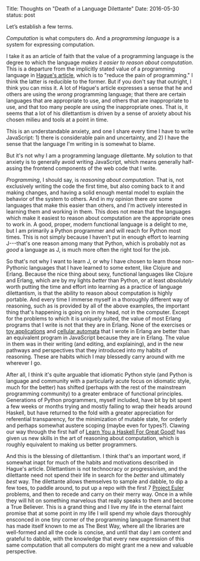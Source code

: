 Title: Thoughts on "Death of a Language Dilettante" 
Date: 2016-05-30
status: post

Let’s establish a few terms.

*Computation* is what computers do. And a *programming language* is a system for expressing computation.

I take it as an article of faith that the value of a programming language is the degree to which the language *makes it easier to reason about computation*. This is a departure from the implicitly stated value of a programming language in [Hague's article][article], which is to "reduce the pain of programming." I think the latter is reducible to the former. But if you don't say that outright, I think you can miss it. A lot of Hague's article expresses a sense that he and others are using the *wrong* programming language; that there are certain languages that are appropriate to use, and others that are inappropriate to use, and that too many people are using the inappropriate ones. That is, it seems that a lot of his dilettantism is driven by a sense of anxiety about his chosen milieu and tools at a point in time.

[article]: http://prog21.dadgum.com/219.html

This is an understandable anxiety, and one I share every time I have to write JavaScript: 1) there is considerable pain and uncertainty, and 2) I have the sense that the language I'm writing in is somewhat to blame.

But it's not why I am a programming language dilettante. My solution to that anxiety is to generally avoid writing JavaScript, which means generally half-assing the frontend components of the web code that I write. 

*Programming*, I should say, is *reasoning about computation*. That is, not exclusively writing the code the first time, but also coming back to it and making changes, and having a solid enough mental model to explain the behavior of the system to others. And in my opinion there *are* some languages that make this easier than others, and I'm actively interested in learning them and working in them. This does not mean that the languages which make it easiest to reason about computation are the appropriate ones to work in. A good, proper, modern functional language is a delight to me, but I am primarily a Python programmer and will reach for Python most times. This is not simply because I haven't put in enough effort to learning J---that's one reason among many that Python, which is probably not as *good* a language as J, is much more often the right tool for the job.

So that's not why I want to learn J, or why I have chosen to learn those non-Pythonic languages that I have learned to some extent, like Clojure and Erlang. Because the nice thing about sexy, functional languages like Clojure and Erlang, which are by my lights *better* than Python, or at least *absolutely* worth putting the time and effort into learning as a practice of language dilettantism, is that the ability to reason about computation is highly portable. And every time I immerse myself in a thoroughly different way of reasoning, such as is provided by all of the above examples, the important thing that's happening is going on in my head, not in the computer. Except for the problems to which it is uniquely suited, the value of most Erlang programs that I write is not that they are in Erlang. None of the exercises or [toy applications][toy] and [cellular automata][cell] that I wrote in Erlang are better than an equivalent program in JavaScript because they are in Erlang. The value in them was in their writing (and editing, and explaining), and in the new pathways and perspectives that they introduced into my habits of reasoning. These are habits which I may blessedly carry around with me wherever I go.

[toy]: https://github.com/subsetpark/erlsaunt
[cell]: https://github.com/subsetpark/systems

After all, I think it's quite arguable that idiomatic Python style (and Python is language and community with a particularly acute focus on idiomatic style, much for the better) has shifted (perhaps with the rest of the mainstream programming community) to a greater embrace of functional principles. Generations of Python programmers, myself included, have bit by bit spent a few weeks or months trying and mostly failing to wrap their heads around Haskell, but have returned to the fold with a greater appreciation for referential transparency, for the minimization of mutable state, for orderly and perhaps somewhat austere scoping (maybe even for types?). Clawing our way through the first half of [Learn You a Haskell For Great Good!][learnyou] has given us new skills in the art of reasoning about computation, which is roughly equivalent to making us better programmers.

[learnyou]: http://learnyouahaskell.com/ 

And this is the blessing of dilettantism. I think that's an important word, if somewhat inapt for much of the habits and motivations described in Hague's article. Dilettantism is not technocracy or progressivism, and the dilettante need not spend their life in search for the *better* and ultimately *best* way. The dilettante allows themselves to sample and dabble, to dip a few toes, to paddle around, to put up a repo with the first 7 [Project Euler][euler] problems, and then to recede and carry on their merry way. Once in a while they will hit on something marvelous that really speaks to them and become a True Believer. This is a grand thing and I live my life in the eternal faint promise that at some point in my life I will spend my whole days thoroughly ensconced in one tiny corner of the programming language firmament that has made itself known to me as The Best Way, where all the libraries are well-formed and all the code is concise, and until that day I am content and grateful to dabble, with the knowledge that every new expression of this same computation that all computers do might grant me a new and valuable perspective.

[euler]: https://projecteuler.net/
